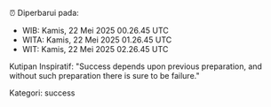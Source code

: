 ⏰ Diperbarui pada:
- WIB: Kamis, 22 Mei 2025 00.26.45 UTC
- WITA: Kamis, 22 Mei 2025 01.26.45 UTC
- WIT: Kamis, 22 Mei 2025 02.26.45 UTC

Kutipan Inspiratif:
"Success depends upon previous preparation, and without such preparation there is sure to be failure."


Kategori: success

